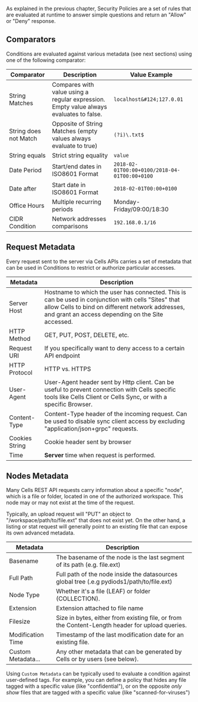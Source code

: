 As explained in the previous chapter, Security Policies are a set of rules that are evaluated at runtime to answer simple questions and return an "Allow" or "Deny" response.

## Comparators

Conditions are evaluated against various metadata (see next sections) using one of the following comparator:

| Comparator| Description| Value Example|
|---|---|---|
|String Matches| Compares with value using a regular expression. Empty value always evaluates to false.| `localhost&#124;127.0.01` |
|String does not Match|Opposite of String Matches (empty values always evaluate to true)| `(?i)\.txt$`|
|String equals| Strict string equality|`value`|
|Date Period| Start/end dates in ISO8601 Format | `2018-02-01T00:00+0100/2018-04-01T00:00+0100`| 
|Date after| Start date in ISO8601 Format |`2018-02-01T00:00+0100`|
|Office Hours| Multiple recurring periods | Monday-Friday/09:00/18:30|
|CIDR Condition| Network addresses comparisons | `192.168.0.1/16`|

## Request Metadata

Every request sent to the server via Cells APIs carries a set of metadata that can be used in Conditions to restrict or authorize particular accesses. 

|Metadata| Description|
|---|---|
|Server Host| Hostname to which the user has connected. This is can be used in conjunction with cells "Sites" that allow Cells to bind on different network addresses, and grant an access depending on the Site accessed. |
|HTTP Method| GET, PUT, POST, DELETE, etc. |
|Request URI| If you specifically want to deny access to a certain API endpoint |
|HTTP Protocol| HTTP vs. HTTPS |
|User-Agent| User-Agent header sent by Http client. Can be useful to prevent connection with Cells specific tools like Cells Client or Cells Sync, or with a specific Browser. |
|Content-Type| Content-Type header of the incoming request. Can be used to disable sync client access by excluding "application/json+grpc" requests. |
|Cookies String| Cookie header sent by browser|
|Time| **Server** time when request is performed. |

## Nodes Metadata

Many Cells REST API requests carry information about a specific "node", which is a file or folder, located in one of the authorized workspace. This node may or may not exist at the time of the request. 

Typically, an upload request will "PUT" an object to "/workspace/path/to/file.ext" that does not exist yet. On the other hand, a listing or stat request will generally point to an existing file that can expose its own advanced metadata. 

|Metadata| Description|
|---|---|
|Basename| The basename of the node is the last segment of its path (e.g. file.ext)  |
|Full Path| Full path of the node inside the datasources global tree (.e.g pydiods1/path/to/file.ext) |
|Node Type| Whether it's a file (LEAF) or folder (COLLECTION).|
|Extension| Extension attached to file name |
|Filesize| Size in bytes, either from existing file, or from the Content-Length header for upload queries. |
|Modification Time| Timestamp of the last modification date for an existing file. |
|Custom Metadata...| Any other metadata that can be generated by Cells or by users (see below). |

Using `Custom Metadata` can be typically used to evaluate a condition against user-defined tags. For example, you can define a policy that hides any file tagged with a specific value (like "confidential"), or on the opposite _only show_ files that are tagged with a specific value (like "scanned-for-viruses")